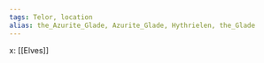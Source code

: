 ```yaml
---
tags: Telor, location
alias: the_Azurite_Glade, Azurite_Glade, Hythrielen, the_Glade
---
```

x: [[Elves]]